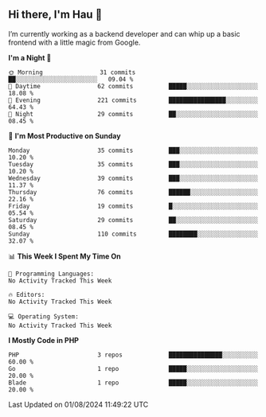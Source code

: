 ## Hi there, I'm Hau 👋
I’m currently working as a backend developer and can whip up a basic frontend with a little magic from Google. 

<!--START_SECTION:waka-->
**I'm a Night 🦉** 

```text
🌞 Morning                31 commits          ██░░░░░░░░░░░░░░░░░░░░░░░   09.04 % 
🌆 Daytime                62 commits          █████░░░░░░░░░░░░░░░░░░░░   18.08 % 
🌃 Evening                221 commits         ████████████████░░░░░░░░░   64.43 % 
🌙 Night                  29 commits          ██░░░░░░░░░░░░░░░░░░░░░░░   08.45 % 
```
📅 **I'm Most Productive on Sunday** 

```text
Monday                   35 commits          ███░░░░░░░░░░░░░░░░░░░░░░   10.20 % 
Tuesday                  35 commits          ███░░░░░░░░░░░░░░░░░░░░░░   10.20 % 
Wednesday                39 commits          ███░░░░░░░░░░░░░░░░░░░░░░   11.37 % 
Thursday                 76 commits          ██████░░░░░░░░░░░░░░░░░░░   22.16 % 
Friday                   19 commits          █░░░░░░░░░░░░░░░░░░░░░░░░   05.54 % 
Saturday                 29 commits          ██░░░░░░░░░░░░░░░░░░░░░░░   08.45 % 
Sunday                   110 commits         ████████░░░░░░░░░░░░░░░░░   32.07 % 
```


📊 **This Week I Spent My Time On** 

```text
💬 Programming Languages: 
No Activity Tracked This Week

🔥 Editors: 
No Activity Tracked This Week

💻 Operating System: 
No Activity Tracked This Week
```

**I Mostly Code in PHP** 

```text
PHP                      3 repos             ███████████████░░░░░░░░░░   60.00 % 
Go                       1 repo              █████░░░░░░░░░░░░░░░░░░░░   20.00 % 
Blade                    1 repo              █████░░░░░░░░░░░░░░░░░░░░   20.00 % 
```




 Last Updated on 01/08/2024 11:49:22 UTC
<!--END_SECTION:waka-->
